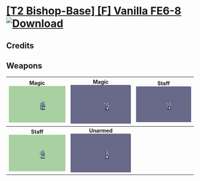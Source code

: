 # [\[T2 Bishop-Base\] \[F\] Vanilla FE6-8](./) [![Download](https://img.shields.io/badge/Download-Click%20Here!-red)](https://minhaskamal.github.io/DownGit/#/home?url=https://github.com/Klokinator/FE-Repo/tree/main/Battle%20Animations%2FMagi%20-%20Holy-Type%2F%5BT2%20Bishop-Base%5D%20%5BF%5D%20Vanilla%20FE6-8)
## Credits



## Weapons

| <b>Magic</b><br/><img alt="Magic animation" src="./6.%20Magic%20(+Staff%20FE8)/Magic.gif"/> | <b>Magic</b><br/><img alt="Magic animation" src="./6.%20Magic%20(FE6)/Magic.gif"/> | <b>Staff</b><br/><img alt="Staff animation" src="./7.%20Staff%20(FE6)/Staff.gif"/> |
| :---: | :---: | :---: |
| <b>Staff</b><br/><img alt="Staff animation" src="./7.%20Staff%20(Unarmed%20FE8)/Staff.gif"/> | <b>Unarmed</b><br/><img alt="Unarmed animation" src="./8.%20Unarmed%20(FE6)/Unarmed.gif"/> |
